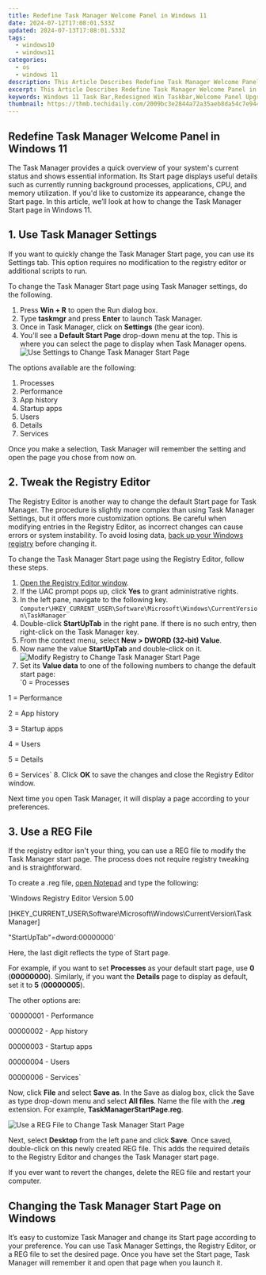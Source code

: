 ```yaml
---
title: Redefine Task Manager Welcome Panel in Windows 11
date: 2024-07-12T17:08:01.533Z
updated: 2024-07-13T17:08:01.533Z
tags:
  - windows10
  - windows11
categories:
  - os
  - windows 11
description: This Article Describes Redefine Task Manager Welcome Panel in Windows 11
excerpt: This Article Describes Redefine Task Manager Welcome Panel in Windows 11
keywords: Windows 11 Task Bar,Redesigned Win Taskbar,Welcome Panel Upgrade,Task Manager Interface,Modern UI for Tasks,Windows 11 UX Changes,New Task Management
thumbnail: https://thmb.techidaily.com/2009bc3e2844a72a35aeb8da54c7e944a8b3e4812872b9ea8cbcc32ac61bea57.jpg
---
```


## Redefine Task Manager Welcome Panel in Windows 11

 The Task Manager provides a quick overview of your system's current status and shows essential information. Its Start page displays useful details such as currently running background processes, applications, CPU, and memory utilization. If you'd like to customize its appearance, change the Start page. In this article, we’ll look at how to change the Task Manager Start page in Windows 11\.

## 1\. Use Task Manager Settings

 If you want to quickly change the Task Manager Start page, you can use its Settings tab. This option requires no modification to the registry editor or additional scripts to run.

 To change the Task Manager Start page using Task Manager settings, do the following.

1. Press **Win + R** to open the Run dialog box.
2. Type **taskmgr** and press **Enter** to launch Task Manager.
3. Once in Task Manager, click on **Settings** (the gear icon).
4. You'll see a **Default Start Page** drop-down menu at the top. This is where you can select the page to display when Task Manager opens.  
![Use Settings to Change Task Manager Start Page](https://static1.makeuseofimages.com/wordpress/wp-content/uploads/2023/07/use-settings-to-change-task-manager-start-page.jpg)

 The options available are the following:

1. Processes
2. Performance
3. App history
4. Startup apps
5. Users
6. Details
7. Services ​​​​

 Once you make a selection, Task Manager will remember the setting and open the page you chose from now on.

## 2\. Tweak the Registry Editor

 The Registry Editor is another way to change the default Start page for Task Manager. The procedure is slightly more complex than using Task Manager Settings, but it offers more customization options. Be careful when modifying entries in the Registry Editor, as incorrect changes can cause errors or system instability. To avoid losing data, [back up your Windows registry](https://www.makeuseof.com/tag/backup-restore-windows-registry/) before changing it.

 To change the Task Manager Start page using the Registry Editor, follow these steps.

1. [Open the Registry Editor window](https://www.makeuseof.com/windows-11-open-registry-editor/).
2. If the UAC prompt pops up, click **Yes** to grant administrative rights.
3. In the left pane, navigate to the following key.  
`Computer\HKEY_CURRENT_USER\Software\Microsoft\Windows\CurrentVersion\TaskManager`
4. Double-click **StartUpTab** in the right pane. If there is no such entry, then right-click on the Task Manager key.
5. From the context menu, select **New > DWORD (32-bit) Value**.
6. Now name the value **StartUpTab** and double-click on it.  
![Modify Registry to Change Task Manager Start Page](https://static1.makeuseofimages.com/wordpress/wp-content/uploads/2023/07/modify-registry-to-change-task-manager-start-page.jpg)
7. Set its **Value data** to one of the following numbers to change the default start page:  
`0 = Processes  

1 = Performance  

2 = App history  

3 = Startup apps  

4 = Users  

5 = Details  

6 = Services`
8. Click **OK** to save the changes and close the Registry Editor window.

 Next time you open Task Manager, it will display a page according to your preferences.

## 3\. Use a REG File

 If the registry editor isn't your thing, you can use a REG file to modify the Task Manager start page. The process does not require registry tweaking and is straightforward.

 To create a .reg file, [open Notepad](https://www.makeuseof.com/windows-11-open-notepad/) and type the following:

`Windows Registry Editor Version 5.00  
  
[HKEY_CURRENT_USER\Software\Microsoft\Windows\CurrentVersion\TaskManager]  
  
"StartUpTab"=dword:00000000`

 Here, the last digit reflects the type of Start page.

 For example, if you want to set **Processes** as your default start page, use **0** (**00000000**). Similarly, if you want the **Details** page to display as default, set it to **5** (**00000005**).

 The other options are:

`00000001 - Performance  
  
00000002 - App history  
  
00000003 - Startup apps  
  
00000004 - Users  
  
00000006 - Services`

 Now, click **File** and select **Save as**. In the Save as dialog box, click the Save as type drop-down menu and select **All files**. Name the file with the **.reg** extension. For example, **TaskManagerStartPage.reg**.

![Use a REG File to Change Task Manager Start Page](https://static1.makeuseofimages.com/wordpress/wp-content/uploads/2023/07/use-a-reg-file-to-change-task-manager-start-page.jpg)

 Next, select **Desktop** from the left pane and click **Save**. Once saved, double-click on this newly created REG file. This adds the required details to the Registry Editor and changes the Task Manager start page.

 If you ever want to revert the changes, delete the REG file and restart your computer.

## Changing the Task Manager Start Page on Windows

 It’s easy to customize Task Manager and change its Start page according to your preference. You can use Task Manager Settings, the Registry Editor, or a REG file to set the desired page. Once you have set the Start page, Task Manager will remember it and open that page when you launch it.



<ins class="adsbygoogle"
      style="display:block"
      data-ad-client="ca-pub-7571918770474297"
      data-ad-slot="8358498916"
      data-ad-format="auto"
      data-full-width-responsive="true"></ins>

